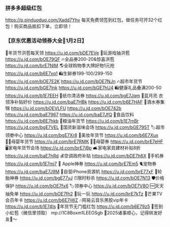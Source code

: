 ### 拼多多超级红包
https://p.pinduoduo.com/Xadd7Yhv
每天免费领签到红包，做任务可开32个红包！购买商品抵扣下单，立即领！

### 【京东优惠活动领券大全🎉1月2日】
🧧年货节洪苞每天领
https://u.jd.com/bDE7EVe
🧧玩游戏抽洪苞
https://u.jd.com/bOE79QF
🔥全品券200-20&惊喜洪苞
https://u.jd.com/brE7NlM
🌎全球购物季大牌好物1元抢
https://u.jd.com/b6E7xq1
🛍生鲜券199-100/299-150
https://u.jd.com/bOE7E2K
https://u.jd.com/bOE7NJn
🔥超市年货节 
https://u.jd.com/bGE7lnk
https://u.jd.com/bGE7hU4
🛍健康礼品叠满200-50
https://u.jd.com/b1E7EEH
🧻纸巾清洁券
https://u.jd.com/bgE7Jqm
🌛蓝月亮 衣领净补贴好价
https://u.jd.com/baE7HBk
https://u.jd.com/b6E7HAF
🥃酒水券集锦
https://u.jd.com/bOEVLFU
https://u.jd.com/bOE742b
https://u.jd.com/baE7967
https://u.jd.com/baE7JfQ
🍭食品饮料
https://u.jd.com/b6E7hkb
🍚粮油年货节
https://u.jd.com/b1E7mBr
https://u.jd.com/bgE7VEL
🚚国货新滋味会场
https://u.jd.com/bGE795T
🏷超市领劵中心
https://u.jd.com/bgE7Xr8
💄美妆年货节
https://u.jd.com/b6E7Xux
👶🏻母婴年货节
https://u.jd.com/brE7RMK
👶🏻母婴券
https://u.jd.com/brE7eHF
🖥家电年货节会场
https://u.jd.com/brE7jBp
🛋家电家具建材补贴8折
https://u.jd.com/baE7hRd
💰空调政府补贴
https://u.jd.com/bDE7h6X
📱手机券
https://u.jd.com/b1E7mj7
 Apple神券
https://u.jd.com/brE7Em5
🐈宠物券
https://u.jd.com/baE7J9M
📱自营iPhone资源机
https://u.jd.com/brE77xF
🛞轮胎神券
https://u.jd.com/bgE77yJ
⏰限时秒杀
https://u.jd.com/bOE7N13
🛡价格保护
https://u.jd.com/bOE7fx6
🏷领券中心
https://u.jd.com/bOE7V8O
🆓天天抽免单
https://u.jd.com/bOE7fh2
🎰玩一玩
https://u.jd.com/brE7kTz
🎥芒果TV会员年卡
https://u.jd.com/b6E7jWZ
🎶网易云音乐黑胶vip年卡
https://u.jd.com/b1E74Is
🧧年货节无门槛红包
https://u.jd.com/b6E79z5
🧧签到小虹苞（微信里领取）
mp://1C8Boxm1LEEOSgb
🤑2025诸事顺心，记得转发好友🤩～